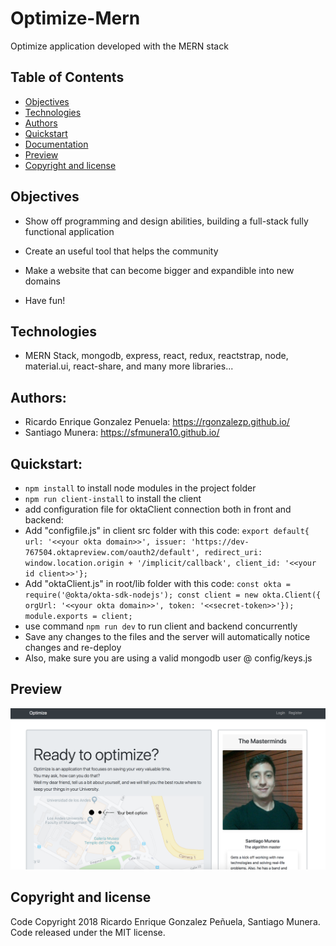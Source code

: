 # Optimize-Mern
Optimize application developed with the MERN stack

## Table of Contents
- [Objectives](#objectives)
- [Technologies](#technologies)
- [Authors](#authors)
- [Quickstart](#quickstart)
- [Documentation](#documentation)
- [Preview](#preview)
- [Copyright and license](#copyright-and-license)

## Objectives
- Show off programming and design abilities, building a full-stack fully functional application

- Create an useful tool that helps the community

- Make a website that can become bigger and expandible into new domains

- Have fun!

## Technologies
- MERN Stack, mongodb, express, react, redux, reactstrap, node, material.ui, react-share, and many more libraries...

## Authors:
- Ricardo Enrique Gonzalez Penuela: https://rgonzalezp.github.io/
- Santiago Munera: https://sfmunera10.github.io/

## Quickstart:

- ```npm install``` to install node modules in the project folder
- ```npm run client-install``` to install the client
- add configuration file for oktaClient connection both in front and backend:
- Add "configfile.js" in client src folder with this code: ```export default{ url: '<<your okta domain>>', issuer: 'https://dev-767504.oktapreview.com/oauth2/default', redirect_uri: window.location.origin + '/implicit/callback', client_id: '<<your id client>>'};```
- Add "oktaClient.js" in root/lib folder with this code: ```const okta = require('@okta/okta-sdk-nodejs'); const client = new okta.Client({ orgUrl: '<<your okta domain>>', token: '<<secret-token>>'}); module.exports = client;```
- use command ```npm run dev``` to run client and backend concurrently
- Save any changes to the files and the server will automatically notice changes and re-deploy
- Also, make sure you are using a valid mongodb user @ config/keys.js

## Preview
![alt text](images/WebScreenshot.png "Preview of Optimize")

## Copyright and license
Code Copyright 2018 Ricardo Enrique Gonzalez Peñuela, Santiago Munera. Code released under the MIT license.

